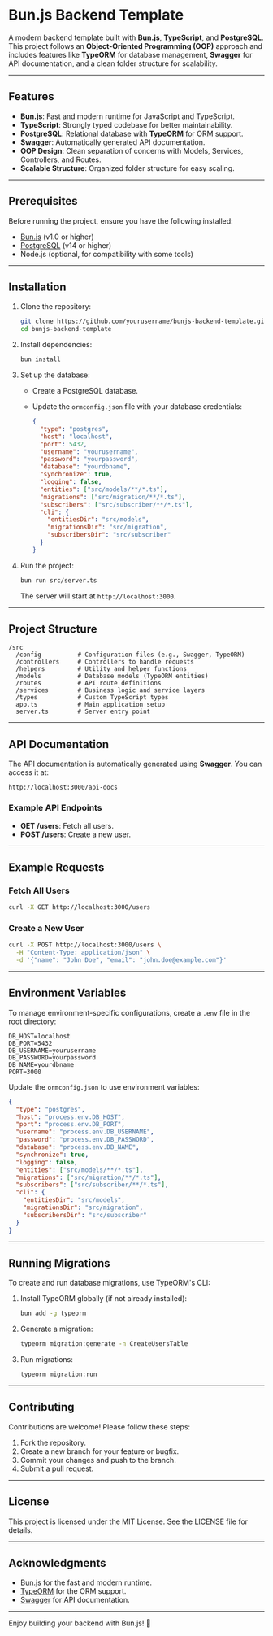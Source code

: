 # Bun.js Backend Template

A modern backend template built with **Bun.js**, **TypeScript**, and **PostgreSQL**. This project follows an **Object-Oriented Programming (OOP)** approach and includes features like **TypeORM** for database management, **Swagger** for API documentation, and a clean folder structure for scalability.

---

## Features

- **Bun.js**: Fast and modern runtime for JavaScript and TypeScript.
- **TypeScript**: Strongly typed codebase for better maintainability.
- **PostgreSQL**: Relational database with **TypeORM** for ORM support.
- **Swagger**: Automatically generated API documentation.
- **OOP Design**: Clean separation of concerns with Models, Services, Controllers, and Routes.
- **Scalable Structure**: Organized folder structure for easy scaling.

---

## Prerequisites

Before running the project, ensure you have the following installed:

- [Bun.js](https://bun.sh/) (v1.0 or higher)
- [PostgreSQL](https://www.postgresql.org/) (v14 or higher)
- Node.js (optional, for compatibility with some tools)

---

## Installation

1. Clone the repository:

   ```bash
   git clone https://github.com/yourusername/bunjs-backend-template.git
   cd bunjs-backend-template
   ```

2. Install dependencies:

   ```bash
   bun install
   ```

3. Set up the database:
   - Create a PostgreSQL database.
   - Update the `ormconfig.json` file with your database credentials:

     ```json
     {
       "type": "postgres",
       "host": "localhost",
       "port": 5432,
       "username": "yourusername",
       "password": "yourpassword",
       "database": "yourdbname",
       "synchronize": true,
       "logging": false,
       "entities": ["src/models/**/*.ts"],
       "migrations": ["src/migration/**/*.ts"],
       "subscribers": ["src/subscriber/**/*.ts"],
       "cli": {
         "entitiesDir": "src/models",
         "migrationsDir": "src/migration",
         "subscribersDir": "src/subscriber"
       }
     }
     ```

4. Run the project:

   ```bash
   bun run src/server.ts
   ```

   The server will start at `http://localhost:3000`.

---

## Project Structure

```
/src
  /config          # Configuration files (e.g., Swagger, TypeORM)
  /controllers     # Controllers to handle requests
  /helpers         # Utility and helper functions
  /models          # Database models (TypeORM entities)
  /routes          # API route definitions
  /services        # Business logic and service layers
  /types           # Custom TypeScript types
  app.ts           # Main application setup
  server.ts        # Server entry point
```

---

## API Documentation

The API documentation is automatically generated using **Swagger**. You can access it at:

```
http://localhost:3000/api-docs
```

### Example API Endpoints

- **GET /users**: Fetch all users.
- **POST /users**: Create a new user.

---

## Example Requests

### Fetch All Users

```bash
curl -X GET http://localhost:3000/users
```

### Create a New User

```bash
curl -X POST http://localhost:3000/users \
  -H "Content-Type: application/json" \
  -d '{"name": "John Doe", "email": "john.doe@example.com"}'
```

---

## Environment Variables

To manage environment-specific configurations, create a `.env` file in the root directory:

```env
DB_HOST=localhost
DB_PORT=5432
DB_USERNAME=yourusername
DB_PASSWORD=yourpassword
DB_NAME=yourdbname
PORT=3000
```

Update the `ormconfig.json` to use environment variables:

```json
{
  "type": "postgres",
  "host": "process.env.DB_HOST",
  "port": "process.env.DB_PORT",
  "username": "process.env.DB_USERNAME",
  "password": "process.env.DB_PASSWORD",
  "database": "process.env.DB_NAME",
  "synchronize": true,
  "logging": false,
  "entities": ["src/models/**/*.ts"],
  "migrations": ["src/migration/**/*.ts"],
  "subscribers": ["src/subscriber/**/*.ts"],
  "cli": {
    "entitiesDir": "src/models",
    "migrationsDir": "src/migration",
    "subscribersDir": "src/subscriber"
  }
}
```

---

## Running Migrations

To create and run database migrations, use TypeORM's CLI:

1. Install TypeORM globally (if not already installed):

   ```bash
   bun add -g typeorm
   ```

2. Generate a migration:

   ```bash
   typeorm migration:generate -n CreateUsersTable
   ```

3. Run migrations:

   ```bash
   typeorm migration:run
   ```

---

## Contributing

Contributions are welcome! Please follow these steps:

1. Fork the repository.
2. Create a new branch for your feature or bugfix.
3. Commit your changes and push to the branch.
4. Submit a pull request.

---

## License

This project is licensed under the MIT License. See the [LICENSE](LICENSE) file for details.

---

## Acknowledgments

- [Bun.js](https://bun.sh/) for the fast and modern runtime.
- [TypeORM](https://typeorm.io/) for the ORM support.
- [Swagger](https://swagger.io/) for API documentation.

---

Enjoy building your backend with Bun.js! 🚀